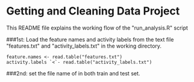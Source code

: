 Getting and Cleaning Data Project
=================================
This README file explains the working flow of the "run_analysis.R" script

###1st: Load the feature names and activity labels from the text file "features.txt" and "activity_labels.txt" in the working directory.
<pre><code>feature.names &lt- read.table("features.txt")
activity.labels `<`- read.table("activity_labels.txt")</code></pre>

###2nd: set the file name of in both train and test set.


